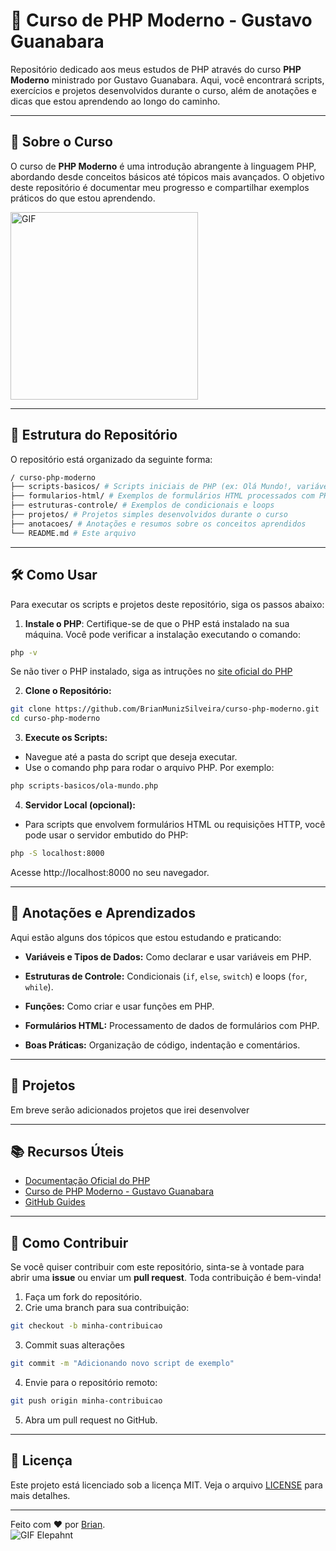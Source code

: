 # 🐘 Curso de PHP Moderno - Gustavo Guanabara

Repositório dedicado aos meus estudos de PHP através do curso **PHP Moderno** ministrado por Gustavo Guanabara. Aqui, você encontrará scripts, exercícios e projetos desenvolvidos durante o curso, além de anotações e dicas que estou aprendendo ao longo do caminho.

---

## 🚀 Sobre o Curso

O curso de **PHP Moderno** é uma introdução abrangente à linguagem PHP, abordando desde conceitos básicos até tópicos mais avançados. O objetivo deste repositório é documentar meu progresso e compartilhar exemplos práticos do que estou aprendendo.

<img src="https://user-images.githubusercontent.com/100821/52362090-1a5bad00-2a40-11e9-9344-e71e6637c78c.gif" width="300" alt="GIF">

---

## 📂 Estrutura do Repositório

O repositório está organizado da seguinte forma:

```bash
/ curso-php-moderno
├── scripts-basicos/ # Scripts iniciais de PHP (ex: Olá Mundo!, variáveis, operações matemáticas)
├── formularios-html/ # Exemplos de formulários HTML processados com PHP
├── estruturas-controle/ # Exemplos de condicionais e loops
├── projetos/ # Projetos simples desenvolvidos durante o curso
├── anotacoes/ # Anotações e resumos sobre os conceitos aprendidos
└── README.md # Este arquivo
```

---

## 🛠️ Como Usar

Para executar os scripts e projetos deste repositório, siga os passos abaixo:

1. **Instale o PHP**: Certifique-se de que o PHP está instalado na sua máquina. Você pode verificar a instalação executando o comando:
```bash
php -v
```

Se não tiver o PHP instalado, siga as intruções no [site oficial do PHP](https://www.php.net/manual/pt_BR/)

2. **Clone o Repositório:**
```bash
git clone https://github.com/BrianMunizSilveira/curso-php-moderno.git
cd curso-php-moderno 
```

3. **Execute os Scripts:**
 - Navegue até a pasta do script que deseja executar.
 - Use o comando php para rodar o arquivo PHP. Por exemplo:
```bash
php scripts-basicos/ola-mundo.php
```

4. **Servidor Local (opcional):**

- Para scripts que envolvem formulários HTML ou requisições HTTP, você pode usar o servidor embutido do PHP:

```bash
php -S localhost:8000
```

Acesse http://localhost:8000 no seu navegador.

---

## 📝 Anotações e Aprendizados

Aqui estão alguns dos tópicos que estou estudando e praticando:

- **Variáveis e Tipos de Dados:** Como declarar e usar variáveis em PHP.

- **Estruturas de Controle:** Condicionais (``if``, ``else``, ``switch``) e loops (``for``, ``while``).

- **Funções:** Como criar e usar funções em PHP.

- **Formulários HTML:** Processamento de dados de formulários com PHP.

- **Boas Práticas:** Organização de código, indentação e comentários.

---

## **🚧 Projetos**

Em breve serão adicionados projetos que irei desenvolver

--- 

## **📚 Recursos Úteis**

- [Documentação Oficial do PHP](https://www.php.net/manual/pt_BR/)
- [Curso de PHP Moderno - Gustavo Guanabara](https://www.cursoemvideo.com/curso/curso-de-php-moderno-modulo-01/)
- [GitHub Guides](https://docs.github.com/pt)
 
---

## **🤝 Como Contribuir**

Se você quiser contribuir com este repositório, sinta-se à vontade para abrir uma **issue** ou enviar um **pull request**. Toda contribuição é bem-vinda!

1. Faça um fork do repositório. 
2. Crie uma branch para sua contribuição:
```bash
git checkout -b minha-contribuicao
```
3. Commit suas alterações
```bash
git commit -m "Adicionando novo script de exemplo"
```
4. Envie para o repositório remoto:
```bash
git push origin minha-contribuicao
```
5. Abra um pull request no GitHub.

---

## **📄 Licença**

Este projeto está licenciado sob a licença MIT. Veja o arquivo [LICENSE](./LICENSE) para mais detalhes.

---

Feito com ❤️ por [Brian](https://github.com/BrianMunizSilveira).
<br />
<img src="https://mirror.math.princeton.edu/pub/php/images/ele-running.gif" alt="GIF Elepahnt">